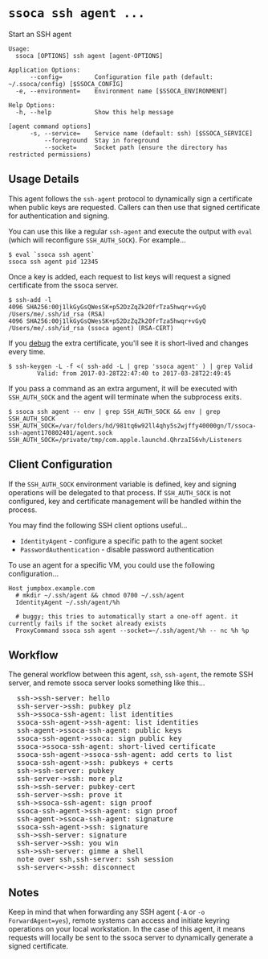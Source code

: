 # `ssoca ssh agent ...`

Start an SSH agent

    Usage:
      ssoca [OPTIONS] ssh agent [agent-OPTIONS]
    
    Application Options:
          --config=         Configuration file path (default: ~/.ssoca/config) [$SSOCA_CONFIG]
      -e, --environment=    Environment name [$SSOCA_ENVIRONMENT]
    
    Help Options:
      -h, --help            Show this help message
    
    [agent command options]
          -s, --service=    Service name (default: ssh) [$SSOCA_SERVICE]
              --foreground  Stay in foreground
              --socket=     Socket path (ensure the directory has restricted permissions)
    

## Usage Details

This agent follows the `ssh-agent` protocol to dynamically sign a certificate when public keys are requested. Callers can then use that signed certificate for authentication and signing.

You can use this like a regular `ssh-agent` and execute the output with `eval` (which will reconfigure `SSH_AUTH_SOCK`). For example...

    $ eval `ssoca ssh agent`
    ssoca ssh agent pid 12345

Once a key is added, each request to list keys will request a signed certificate from the ssoca server.

    $ ssh-add -l
    4096 SHA256:00j1lkGyGsQWesSK+p52DzZqZk20frTza5hwqr+vGyQ /Users/me/.ssh/id_rsa (RSA)
    4096 SHA256:00j1lkGyGsQWesSK+p52DzZqZk20frTza5hwqr+vGyQ /Users/me/.ssh/id_rsa (ssoca agent) (RSA-CERT)

If you [debug](./#debugging) the extra certificate, you'll see it is short-lived and changes every time.

    $ ssh-keygen -L -f <( ssh-add -L | grep 'ssoca agent' ) | grep Valid
            Valid: from 2017-03-28T22:47:40 to 2017-03-28T22:49:45

If you pass a command as an extra argument, it will be executed with `SSH_AUTH_SOCK` and the agent will terminate when the subprocess exits.

    $ ssoca ssh agent -- env | grep SSH_AUTH_SOCK && env | grep SSH_AUTH_SOCK
    SSH_AUTH_SOCK=/var/folders/hd/981tq6w92ll4qhy5s2wjffy40000gn/T/ssoca-ssh-agent170802401/agent.sock
    SSH_AUTH_SOCK=/private/tmp/com.apple.launchd.QhrzaIS6vh/Listeners


## Client Configuration

If the `SSH_AUTH_SOCK` environment variable is defined, key and signing operations will be delegated to that process. If `SSH_AUTH_SOCK` is not configured, key and certificate management will be handled within the process.

You may find the following SSH client options useful...

 * `IdentityAgent` - configure a specific path to the agent socket
 * `PasswordAuthentication` - disable password authentication

To use an agent for a specific VM, you could use the following configuration...

    Host jumpbox.example.com
      # mkdir ~/.ssh/agent && chmod 0700 ~/.ssh/agent
      IdentityAgent ~/.ssh/agent/%h

      # buggy; this tries to automatically start a one-off agent. it currently fails if the socket already exists
      ProxyCommand ssoca ssh agent --socket=~/.ssh/agent/%h -- nc %h %p


## Workflow

The general workflow between this agent, `ssh`, `ssh-agent`, the remote SSH server, and remote ssoca server looks something like this...

<div class="wsd" wsd_style="roundgreen"><pre>
  ssh->ssh-server: hello
  ssh-server->ssh: pubkey plz
  ssh->ssoca-ssh-agent: list identities
  ssoca-ssh-agent->ssh-agent: list identities
  ssh-agent->ssoca-ssh-agent: public keys
  ssoca-ssh-agent->ssoca: sign public key
  ssoca->ssoca-ssh-agent: short-lived certificate
  ssoca-ssh-agent->ssoca-ssh-agent: add certs to list
  ssoca-ssh-agent->ssh: pubkeys + certs
  ssh->ssh-server: pubkey
  ssh-server->ssh: more plz
  ssh->ssh-server: pubkey-cert
  ssh-server->ssh: prove it
  ssh->ssoca-ssh-agent: sign proof
  ssoca-ssh-agent->ssh-agent: sign proof
  ssh-agent->ssoca-ssh-agent: signature
  ssoca-ssh-agent->ssh: signature
  ssh->ssh-server: signature
  ssh-server->ssh: you win
  ssh->ssh-server: gimme a shell
  note over ssh,ssh-server: ssh session
  ssh-server<->ssh: disconnect
</pre></div>


## Notes

Keep in mind that when forwarding any SSH agent (`-A` or `-o ForwardAgent=yes`), remote systems can access and initiate keyring operations on your local workstation. In the case of this agent, it means requests will locally be sent to the ssoca server to dynamically generate a signed certificate.


<script type="text/javascript" src="https://www.websequencediagrams.com/service.js"></script>
